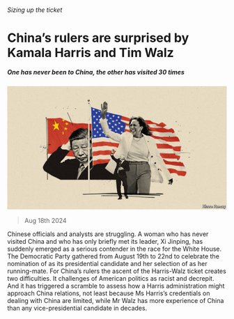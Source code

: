 ###### Sizing up the ticket

# China’s rulers are surprised by Kamala Harris and Tim Walz 

##### One has never been to China, the other has visited 30 times 

![image](images/20240824_CND001.jpg) 

> Aug 18th 2024 

Chinese officials and analysts are struggling. A woman who has never visited China and who has only briefly met its leader, Xi Jinping, has suddenly emerged as a serious contender in the race for the White House. The Democratic Party gathered from August 19th to 22nd to celebrate the nomination of  as its presidential candidate and her selection of  as her running-mate. For China’s rulers the ascent of the Harris-Walz ticket creates two difficulties. It challenges  of American politics as racist and decrepit. And it has triggered a scramble to assess how a Harris administration might approach China relations, not least because Ms Harris’s credentials on dealing with China are limited, while Mr Walz has more experience of China than any vice-presidential candidate in decades. 

